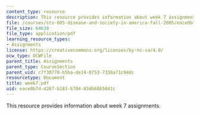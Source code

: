 ```yaml
---
content_type: resource
description: This resource provides information about week 7 assignments.
file: /courses/sts-005-disease-and-society-in-america-fall-2005/eace0b7dd267b183b70483db6865041c_week7.pdf
file_size: 64630
file_type: application/pdf
learning_resource_types:
- Assignments
license: https://creativecommons.org/licenses/by-nc-sa/4.0/
ocw_type: OCWFile
parent_title: Assignments
parent_type: CourseSection
parent_uid: c7f30778-b5ba-de14-0753-7336a71c94dc
resourcetype: Document
title: week7.pdf
uid: eace0b7d-d267-b183-b704-83db6865041c
---
```

This resource provides information about week 7 assignments.